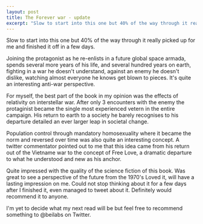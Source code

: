 ```yaml
---
layout: post
title: The Forever war - update
excerpt: "Slow to start into this one but 40% of the way through it really picked up for me and finished it off in a few days."
---
```


Slow to start into this one but 40% of the way through it really picked up for me and finished it off in a few days.

Joining the protagonist as he re-enlists in a future global space armada, spends several more years of his life, and several hundred years on earth, fighting in a war he doesn't understand, against an enemy he doesn't dislike, watching almost everyone he knows get blown to pieces.  It's quite an interesting anti-war perspective.

For myself, the best part of the book in my opinion was the effects of relativity on interstellar war.  After only 3  encounters with the enemy the protaginist became the single most experienced vetern in the entire campaign.  His return to earth to a society he barely recognises to his departure detailed an ever larger leap in societal change.

Population control through mandatory homosexuality where it became the norm and reversed over time was also quite an interesting concept.  A twitter commentator pointed out to me that this idea came from his return out of the Vietname war to the concept of Free Love, a dramatic departure to what he understood and new as his anchor. 

Quite impressed with the quality of the science fiction of this book.  Was great to see a perspective of the future from the 1970's  Loved it, will have a lasting impression on me.  Could not stop thinking about it for a few days after I finished it, even managed to tweet about it.  Definitely would recommend it to anyone.

I'm yet to decide what my next read will be but feel free to recommend something to @beilabs on Twitter. 
